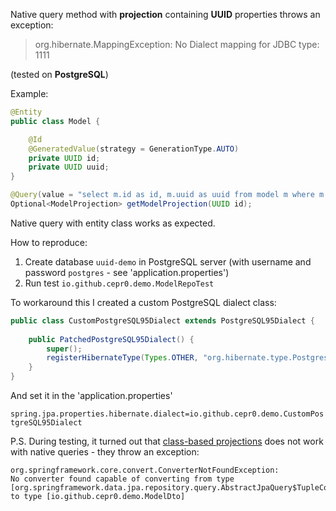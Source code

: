 Native query method with **projection** containing **UUID** properties throws an exception:

> org.hibernate.MappingException: No Dialect mapping for JDBC type: 1111 

(tested on **PostgreSQL**)

Example:

```java
@Entity
public class Model {

	@Id
	@GeneratedValue(strategy = GenerationType.AUTO)
	private UUID id;
	private UUID uuid;
}

@Query(value = "select m.id as id, m.uuid as uuid from model m where m.id = ?1", nativeQuery = true)
Optional<ModelProjection> getModelProjection(UUID id);
```

Native query with entity class works as expected.

How to reproduce:

1. Create database `uuid-demo` in PostgreSQL server (with username and password `postgres` - see 'application.properties')
2. Run test `io.github.cepr0.demo.ModelRepoTest`

To workaround this I created a custom PostgreSQL dialect class:

```java
public class CustomPostgreSQL95Dialect extends PostgreSQL95Dialect {
	
	public PatchedPostgreSQL95Dialect() {
		super();
		registerHibernateType(Types.OTHER, "org.hibernate.type.PostgresUUIDType");
	}
}
``` 

And set it in the 'application.properties'

`spring.jpa.properties.hibernate.dialect=io.github.cepr0.demo.CustomPostgreSQL95Dialect`

P.S. During testing, it turned out that [class-based projections](https://docs.spring.io/spring-data/jpa/docs/current/reference/html/#projections.dtos) 
does not work with native queries - they throw an exception:

```
org.springframework.core.convert.ConverterNotFoundException: 
No converter found capable of converting from type [org.springframework.data.jpa.repository.query.AbstractJpaQuery$TupleConverter$TupleBackedMap] 
to type [io.github.cepr0.demo.ModelDto]
```